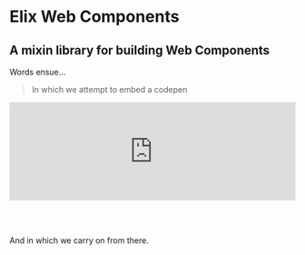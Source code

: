 # Elix Web Components
## A mixin library for building Web Components

Words ensue...

> In which we attempt to embed a codepen

<iframe height="173" style="width: 100%;" scrolling="no" title="Test" src="https://codepen.io/robbear/embed/yLOQvxZ?height=173&theme-id=dark&default-tab=js" frameborder="no" loading="lazy" allowtransparency="true" allowfullscreen="true">
  See the Pen <a href='https://codepen.io/robbear/pen/yLOQvxZ'>Test</a> by Rob Bearman
  (<a href='https://codepen.io/robbear'>@robbear</a>) on <a href='https://codepen.io'>CodePen</a>.
</iframe>

<br></br>

And in which we carry on from there.
